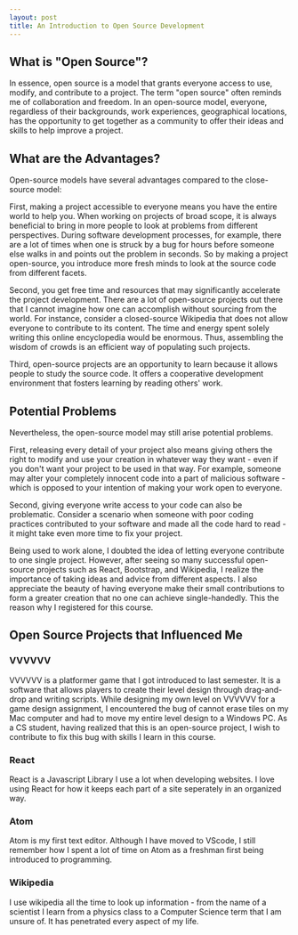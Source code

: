 ```yaml
---
layout: post
title: An Introduction to Open Source Development
---
```


## What is "Open Source"?
In essence, open source is a model that grants everyone access to use, modify, and contribute to a project. The term "open source" often reminds me of collaboration and freedom. In an open-source model, everyone, regardless of their backgrounds, work experiences, geographical locations, has the opportunity to get together as a community to offer their ideas and skills to help improve a project. 



## What are the Advantages?
Open-source models have several advantages compared to the close-source model:

First, making a project accessible to everyone means you have the entire world to help you. When working on projects of broad scope, it is always beneficial to bring in more people to look at problems from different perspectives. During software development processes, for example, there are a lot of times when one is struck by a bug for hours before someone else walks in and points out the problem in seconds. So by making a project open-source, you introduce more fresh minds to look at the source code from different facets.

Second, you get free time and resources that may significantly accelerate the project development. There are a lot of open-source projects out there that I cannot imagine how one can accomplish without sourcing from the world. For instance, consider a closed-source Wikipedia that does not allow everyone to contribute to its content. The time and energy spent solely writing this online encyclopedia would be enormous. Thus, assembling the wisdom of crowds is an efficient way of populating such projects.

Third, open-source projects are an opportunity to learn because it allows people to study the source code. It offers a cooperative development environment that fosters learning by reading others' work.

## Potential Problems
Nevertheless, the open-source model may still arise potential problems. 

First, releasing every detail of your project also means giving others the right to modify and use your creation in whatever way they want - even if you don't want your project to be used in that way. For example, someone may alter your completely innocent code into a part of malicious software - which is opposed to your intention of making your work open to everyone. 

Second, giving everyone write access to your code can also be problematic. Consider a scenario when someone with poor coding practices contributed to your software and made all the code hard to read - it might take even more time to fix your project.

Being used to work alone, I doubted the idea of letting everyone contribute to one single project. However, after seeing so many successful open-source projects such as React, Bootstrap, and Wikipedia, I realize the importance of taking ideas and advice from different aspects. I also appreciate the beauty of having everyone make their small contributions to form a greater creation that no one can achieve single-handedly. This the reason why I registered for this course.

## Open Source Projects that Influenced Me

### VVVVVV
VVVVVV is a platformer game that I got introduced to last semester. It is a software that allows players to create their level design through drag-and-drop and writing scripts. While designing my own level on VVVVVV for a game design assignment, I encountered the bug of cannot erase tiles on my Mac computer and had to move my entire level design to a Windows PC. As a CS student, having realized that this is an open-source project, I wish to contribute to fix this bug with skills I learn in this  course.

### React
React is a Javascript Library I use a lot when developing websites. I love using React for how it keeps each part of a site seperately in an organized way. 

### Atom
Atom is my first text editor. Although I have moved to VScode, I still remember how I spent a lot of time on Atom as a freshman first being introduced to programming. 

### Wikipedia
I use wikipedia all the time to look up information - from the name of a scientist I learn from a physics class to a Computer Science term that I am unsure of. It has penetrated every aspect of my life.


